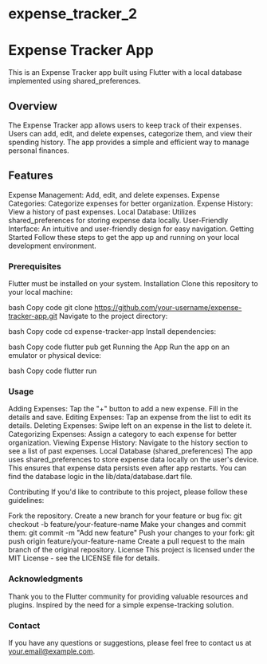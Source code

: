 # expense_tracker_2

# Expense Tracker App
This is an Expense Tracker app built using Flutter with a local database implemented using shared_preferences.

## Overview
The Expense Tracker app allows users to keep track of their expenses. Users can add, edit, and delete expenses, categorize them, and view their spending history. The app provides a simple and efficient way to manage personal finances.

## Features
Expense Management: Add, edit, and delete expenses.
Expense Categories: Categorize expenses for better organization.
Expense History: View a history of past expenses.
Local Database: Utilizes shared_preferences for storing expense data locally.
User-Friendly Interface: An intuitive and user-friendly design for easy navigation.
Getting Started
Follow these steps to get the app up and running on your local development environment.

### Prerequisites
Flutter must be installed on your system.
Installation
Clone this repository to your local machine:

bash
Copy code
git clone https://github.com/your-username/expense-tracker-app.git
Navigate to the project directory:

bash
Copy code
cd expense-tracker-app
Install dependencies:

bash
Copy code
flutter pub get
Running the App
Run the app on an emulator or physical device:

bash
Copy code
flutter run
### Usage
Adding Expenses: Tap the "+" button to add a new expense. Fill in the details and save.
Editing Expenses: Tap an expense from the list to edit its details.
Deleting Expenses: Swipe left on an expense in the list to delete it.
Categorizing Expenses: Assign a category to each expense for better organization.
Viewing Expense History: Navigate to the history section to see a list of past expenses.
Local Database (shared_preferences)
The app uses shared_preferences to store expense data locally on the user's device. This ensures that expense data persists even after app restarts. You can find the database logic in the lib/data/database.dart file.

Contributing
If you'd like to contribute to this project, please follow these guidelines:

Fork the repository.
Create a new branch for your feature or bug fix: git checkout -b feature/your-feature-name
Make your changes and commit them: git commit -m "Add new feature"
Push your changes to your fork: git push origin feature/your-feature-name
Create a pull request to the main branch of the original repository.
License
This project is licensed under the MIT License - see the LICENSE file for details.

### Acknowledgments
Thank you to the Flutter community for providing valuable resources and plugins.
Inspired by the need for a simple expense-tracking solution.
### Contact
If you have any questions or suggestions, please feel free to contact us at your.email@example.com.

